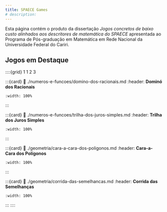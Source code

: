 ```yaml
---
title: SPAECE Games
# description: 
---
```


Esta página contém o produto da dissertação *Jogos concretos de baixo custo alinhados aos descritores de matemática do SPAECE* apresentada ao Programa de Pós-graduação em Matemática em Rede Nacional da Universidade Federal do Cariri.

## Jogos em Destaque

::::{grid} 1 1 2 3

:::{card}
:link: ./numeros-e-funcoes/domino-dos-racionais.md
:header: **Dominó dos Racionais**
```{image} ./numeros-e-funcoes/domino-dos-racionais/thumb.png
:width: 100%
```
:::

:::{card}
:link: ./numeros-e-funcoes/trilha-dos-juros-simples.md
:header: **Trilha dos Juros Simples**
```{image} ./numeros-e-funcoes/trilha-dos-juros-simples/thumb.png
:width: 100%
```
:::

:::{card}
:link: ./geometria/cara-a-cara-dos-poligonos.md
:header: **Cara-a-Cara dos Polígonos**
```{image} ./geometria/cara-a-cara-dos-poligonos/thumb.png
:width: 100%
```
:::

:::{card}
:link: ./geometria/corrida-das-semelhancas.md
:header: **Corrida das Semelhanças**
```{image} ./geometria/corrida-das-semelhancas/thumb.png
:width: 100%
```
:::
::::
